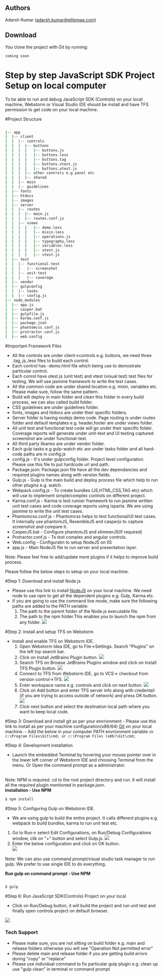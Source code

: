 
<html lang="en" class="is-copy-enabled">
  <head>
    <meta charset='utf-8'>
    <meta http-equiv="X-UA-Compatible" content="IE=edge">
    <meta http-equiv="Content-Language" content="en">
    <title>JavaScript SDK Project Setup</title>
  </head>

  <body>
  
<h2><a id="user-content-authors" class="anchor" href="#authors" aria-hidden="true"><span class="octicon octicon-link"></span></a>Authors</h2>

<p>Adarsh Kumar (<a href="mailto:adarsh.kumar@elliemae.com">adarsh.kumar@elliemae.com</a>)</p>

<h2><a id="user-content-download" class="anchor" href="#download" aria-hidden="true"><span class="octicon octicon-link"></span></a>Download</h2>

<p>You clone the project with Git by running:</p>

<pre><code>coming soon</code></pre>

# Step by step JavaScript SDK Project Setup on local computer

To be able to run and debug JavaScript SDK (Controls) on your local machine, Webstorm or Visual Studio IDE should be install and have TFS permission to get code on your local machine.

#Project Structure
```sh

|-- app
|  |-- client
|  |  |-- controls
|  |  |  |-- buttons
|  |  |  |   |-- buttons.js
|  |  |  |   |-- buttons.less
|  |  |  |   |-- buttons.tag
|  |  |  |   |-- buttons.vtest.js
|  |  |  |   |-- buttons.utest.js
|  |  |  |-- other controls e.g panel etc
|  |  |  |-- shared
|  |  |-- main
|  |  |-- guidelines
|  |-- fonts
|  |-- htdocs
|  |-- images
|  |-- server
|  |  |-- routes
|  |  |  |-- main.js
|  |  |  |-- routes.conf.js
|  |  |-- views
|  |  |  |   |-- demo.less
|  |  |  |   |-- mixin.less
|  |  |  |   |-- operations.js
|  |  |  |   |-- typography.less
|  |  |  |   |-- variables.less
|  |  |  |   |-- utest.js
|  |  |  |   |-- vtest.js
|  |-- test
|  |  |-- functional-test
|  |  |   |-- screenshot
|  |  |-- unit-test
|  |  |   |-- coverage
|  |-- vendor
|  |-- gulpconfig
|  |  |-- tasks
|  |  |-- config.js
|-- node_modules
|  |-- app.js
|  |-- casper.bat
|  |-- gulpfile.js
|  |-- karma.conf.js
|  |-- package.json
|  |-- phantomcss.conf.js
|  |-- protractor.conf.js
|  |-- web.config
```


#Important Framework Files 
- All the controls are under client->controls e.g. buttons, we need three .tag,.js,.less files to build each control.
- Each control has -demo.html file which being use to demostrate particular control.
- Each conrol have utest.js (unit test) and vtest (visual test) test files for testing. We will use jasmine framework to write the test cases.
- All the common code are under shared location e.g. mixin, variables etc. Please make sure, follow the same pattern.
- Build will deploy in main folder and clean this folder in every build process, we can also called build folder.
- CSS guidelines are under guidelines folder.
- fonts, images and htdocs are under their specific folders.
- Server folder is having nodejs demo code. Page routing is under routes folder and default templates e.g. header,footer are under views folder.
- All unit test and functional test code will go under their specific folder. Coverage reports will generate under unit-test and UI testing captured screenshot are under functional-test. 
- All third party libaries are under vendor folder.
- Each gulp tasks e.g gulp-watch etc are under tasks folder and all hard-code paths are in config.js
- config.js - It's under gulpconfig folder. Project level configuration. Please use this file to put hardcode url and path.
- Package.json: Package.json file have all the dev dependancies and required plugins names along with version fields.
- Gulp.js -  Gulp is the main build and deploy process file which help to run other plugins e.g. watch.
- Webpack.config.js  - To create bundles (JS,HTML,CSS,TAG etc) which will use to implement simple/complex controls on different project.
- Karma.conf.js - Karma is test runner framework to run jasmine written unit test cases and code coverage reports using isparta. We are using jasmine to write the unit test cases.
- Phantomcss.conf.js - Phantomcss helps to test functional/UI test cases. It internally use phantomJS, ResembleJS and casperjs to capture screenshot and compare it.
- CasperJS.bat - Configure phantomJS and slimmerJS(If required)
- Protractor.conf.js - To test complex and angular controls.
- Web.config - Configuratin to setup NodeJS on IIS
- app.js - Main NodeJS file to run server and presentation layer. 

Note: Please feel free to add/update more plugins if it helps to improve build process.
 
Please follow the below steps to setup on your local machine.

#Step 1: Download and install Node.js
 - Please use this link to install <a href="https://nodejs.org/">NodeJS</a> on your local machine. We need node to use npm to get all the dependent plugins e.g. Gulp, Karma etc.
 - If you are going to use the command line mode, make sure the following paths are added to the PATH variable:<br/>
    1. The path to the parent folder of the Node.js executable file.
    2. The path to the npm folder.This enables you to launch the npm from any folder.
    <img src="https://github.com/adars99/Controls_Setup/blob/master/images/Capture1.PNG"><br/>	
	
	
#Step 2: Install and setup TFS on Webstorm
 - Install and enable TFS on Webstorm IDE.
   1. Open Webstorm Idea IDE, go to File->Settings. Search "Plugins" on the left top search bar.
   2. Click on Install JetBrains Plugin button. 
   <img src="https://github.com/adars99/Controls_Setup/blob/master/images/Capture2.PNG"><br />
   3. Search TFS on Browse JetBrains Plugins window and click on install TFS Plugin button.
   <img src="https://github.com/adars99/Controls_Setup/blob/master/images/Capture3.PNG"><br />
   4. Connect to TFS from Webstorm IDE, go to VCS-> checkout from version control->TFS.
    <img src="https://github.com/adars99/Controls_Setup/blob/master/images/Capture4.PNG"><br/>
   5. Enter workspace name e.g. controls and click on next button.
	<img src="https://github.com/adars99/Controls_Setup/blob/master/images/Capture5.PNG"><br/>
   6. Click on Add button and enter TFS server info along with credentail (if you are trying to access outside of network) and press OK button.
	<img src="https://github.com/adars99/Controls_Setup/blob/master/images/Capture6.PNG"><br/>
   7. Click next button and select the destination local path where you want to keep local code.
   
#Step 3: Download and install git as per your envrionment 
	- Please use this link to install as per your machine configuration(x86/64) <a href="http://git-scm.com/download/win">Git</a> on your local machine.
	- Add the below in your computer PATH envrionment variable
	```sh
	c:\Program Files\Git\cmd; or c:\Program Files (x86)\Git\cmd;
	```
		
#Step 4: Development installation
 - Launch the embedded Terminal by hovering your mouse pointer over in the lower left corner of Webstorm IDE and choosing Terminal from the menu.
 Or Open the command prompt as a administrator. 
<br/>
Note: NPM is required. cd to the root project directory and run. It will install all the required plugin mentioned in package.json.

 <br/>
<b>Installation - Use NPM</b>

```sh
$ npm install
```
#Step 5: Configuring Gulp on Webstorm  IDE.
 - We are using gulp to build the entire project. It calls different plugins e.g. webpack to build bundles, karma to run unit test etc. 
 1. Go to Run-> select Edit Configurations, on Run/Debug Configurations window, clik on "+" button and select Gulp.js.
	<img src="https://github.com/adars99/Controls_Setup/blob/master/images/Capture7.PNG"><br/>
 2. Enter the below configuration and click on OK button.	
	<img src="https://github.com/adars99/Controls_Setup/blob/master/images/Capture8.PNG"><br/>
	
Note: We can also use command prompt/visual studio task manager to run gulp. We prefer to use single IDE to do everything.
<br/>

<b>Run gulp on command prompt - Use NPM</b>
 	
```sh

$ gulp
```

#Step 6: Run JavaScript SDK(Controls) Project on your local

- Click on Run/Debug button, it will build the project and run unit test and finally open controls project on default browser.
 	
<img src="https://github.com/adars99/Controls_Setup/blob/master/images/Capture9.PNG"><br/>

### Tech Support

* Please make sure, you are not sitting on build folder e.g. main and release folders otherwise you will see "Operation Not permitted error"
* Please delete main and release folder if you are getting build errors during "copy" or "replace"
* Please use individual command to fix particular gulp plugin e.g. clean up use "gulp clean" in terminal or command prompt      
  </body>
</html>

